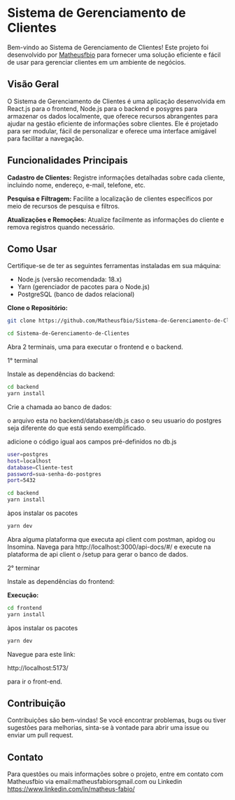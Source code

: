 # Sistema de Gerenciamento de Clientes

Bem-vindo ao Sistema de Gerenciamento de Clientes! Este projeto foi desenvolvido por [Matheusfbio](https://github.com/Matheusfbio) para fornecer uma solução eficiente e fácil de usar para gerenciar clientes em um ambiente de negócios.

## Visão Geral

O Sistema de Gerenciamento de Clientes é uma aplicação desenvolvida em React.js para o frontend, Node.js para o backend e posygres para armazenar os dados localmente, que oferece recursos abrangentes para ajudar na gestão eficiente de informações sobre clientes. Ele é projetado para ser modular, fácil de personalizar e oferece uma interface amigável para facilitar a navegação.

## Funcionalidades Principais

**Cadastro de Clientes:** Registre informações detalhadas sobre cada cliente, incluindo nome, endereço, e-mail, telefone, etc.

**Pesquisa e Filtragem:** Facilite a localização de clientes específicos por meio de recursos de pesquisa e filtros.

**Atualizações e Remoções:** Atualize facilmente as informações do cliente e remova registros quando necessário.

## Como Usar

Certifique-se de ter as seguintes ferramentas instaladas em sua máquina:

- Node.js (versão recomendada: 18.x)
- Yarn (gerenciador de pacotes para o Node.js)
- PostgreSQL (banco de dados relacional)

**Clone o Repositório:**

```bash
git clone https://github.com/Matheusfbio/Sistema-de-Gerenciamento-de-Clientes.git

cd Sistema-de-Gerenciamento-de-Clientes
```

Abra 2 terminais, uma para executar o frontend e o backend.

1° terminal

Instale as dependências do backend:

```bash
cd backend
yarn install
```

Crie a chamada ao banco de dados:

o arquivo esta no backend/database/db.js caso o seu usuario do postgres seja diferente do que está sendo exemplificado.

adicione o código igual aos campos pré-definidos no db.js

```bash
user=postgres
host=localhost
database=Cliente-test
password=sua-senha-do-postgres
port=5432
```

```bash
cd backend
yarn install
```

àpos instalar os pacotes

```bash
yarn dev
```

Abra alguma plataforma que executa api client com postman, apidog ou Insomina.
Navega para http://localhost:3000/api-docs/#/ e execute na plataforma de api client o /setup para gerar o banco de dados.

2° terminar

Instale as dependências do frontend:

**Execução:**

```bash
cd frontend
yarn install
```

àpos instalar os pacotes

```bash
yarn dev
```

Navegue para este link:

http://localhost:5173/

para ir o front-end.

## Contribuição

Contribuições são bem-vindas! Se você encontrar problemas, bugs ou tiver sugestões para melhorias, sinta-se à vontade para abrir uma issue ou enviar um pull request.

## Contato

Para questões ou mais informações sobre o projeto, entre em contato com Matheusfbio via email:matheusfabiorsgmail.com ou Linkedin https://www.linkedin.com/in/matheus-fabio/
